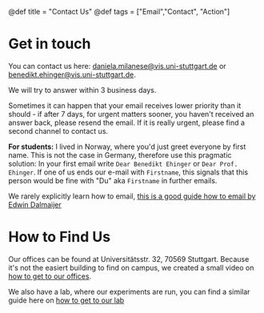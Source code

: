 @def title = "Contact Us"
@def tags = ["Email","Contact", "Action"]

# Get in touch

You can contact us here: [daniela.milanese@vis.uni-stuttgart.de](mailto:daniela.milanese@vis.uni-stuttgart.de) or [benedikt.ehinger@vis.uni-stuttgart.de](mailto:benedikt.ehinger@vis.uni-stuttgart.de). 

We will try to answer within 3 business  days. 

Sometimes it can happen that your email receives lower priority than it should - if after 7 days, for urgent matters sooner, you haven't received an answer back, please resend the email. If it is really urgent, please find a second channel to contact us.

**For students:** I lived in Norway, where you'd just greet everyone by first name. This is not the case in Germany, therefore use this pragmatic solution: In your first email write `Dear Benedikt Ehinger` or `Dear Prof. Ehinger`. If one of us ends our e-mail with `Firstname`, this signals that this person would be fine with "Du" aka `Firstname` in further emails.

We rarely explicitly learn how to email, [this is a good guide how to email by Edwin Dalmaijer](https://www.dalmaijer.org/2022/03/how-to-email-your-lecturer-professor/)

# How to Find Us

Our offices can be found at Universitätsstr. 32, 70569 Stuttgart. Because it's not the easiert building to find on campus, we created a small video on [how to get to our offices](https://www.youtube.com/shorts/WnlbgIiV7FY?feature=share).

We also have a lab, where our experiments are run, you can find a similar guide here on [how to get to our lab](https://www.youtube.com/shorts/3AhGc_V7y3Y)